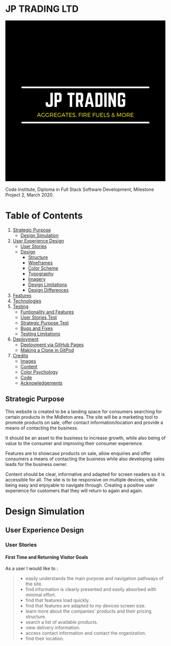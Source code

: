 # JP TRADING LTD

![Logo](assets/images/jp_trading_logo.png)

Code Institute, Diploma in Full Stack Software Development,
Milestone Project 2, March 2020.

# Table of Contents 
1. [Strategic Purpose](#strategic-purpose)
    * [Design Simulation](#design-simulation)
2. [User Experience Design](#user-experience-design)
   * [User Stories](#user-stories)
    *  [Design](#design)
        * [Structure](#structure)
        * [Wireframes](#Wireframes)
        * [Color Scheme](#color-scheme)
        * [Typography](#typography)
        * [Imagery](#imagery)
        * [Design Limitations](#design-limitations)
        * [Design Differences](#design-differences)
3. [Features](#features)
4. [Technologies](#technologies)
5. [Testing](#testing)
    * [Funtionality and Features](#Funtionality-and-Features)
    * [User Stories Test](#User-Stories-Test)
    * [Strategic Purpose Test](#Strategic-Purpose-Test)
    * [Bugs and Fixes](#Bugs-and-Fixes)
    * [Testing Limitations](#Testing-Limitations)
6. [Deployment](#deployment)
    * [Deployment via GitHub Pages](#Deployment-via-GitHub-Pages)
    * [Making a Clone in GitPod](#Making-a-Clone-in-GitPod)
7. [Credits](#credits)
    * [Images](#Images)
    * [Content](#Content)
    * [Color Psychology](#Color-Psychology)
    * [Code](#Code)
    * [Acknowledgements](#Acknowledgements)

## Strategic Purpose
This website is created to be a landing space for consumers searching for certain products in the Midleton area.
The site will be a marketing tool to promote products on sale, offer contact information/location and
provide a means of contacting the business.

It should be an asset to the business to increase growth,
while also being of value to the consumer and improving their consumer experience.

Features are to showcase products on sale, allow enquiries and offer consumers a means of contacting
the business while also developing sales leads for the business owner.

Content should be clear, informative and adapted for screen readers so it is accessible for all.
The site is to be responsive on multiple devices, while being easy and enjoyable to navigate through. 
Creating a positive user experience for customers that they will return to again and again.

# Design Simulation

## User Experience Design

### User Stories
#### First Time and Returning Visitor Goals

As a user I would like to :
>- easily understands the main purpose and navigation pathways of the site.
>- find information is clearly presented and easily absorbed with minimal effort.
>- find that features load quickly.
>- find that features are adapted to my devices screen size.
>- learn more about the companies' products and their pricing structure.
>- search a list of available products.
>- view delivery information.
>- access contact information and contact the organization.
>- find their location.